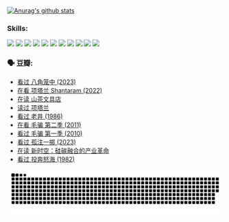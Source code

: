 
[![Anurag's github stats](https://github-readme-stats.vercel.app/api?username=w940853815)](https://github.com/anuraghazra/github-readme-stats)

### Skills:

<code><img height="32" src="https://cdn.jsdelivr.net/npm/simple-icons@v5/icons/python.svg"></code>
<code><img height="32" src="https://cdn.jsdelivr.net/npm/simple-icons@v5/icons/javascript.svg"></code>
<code><img height="32" src="https://cdn.jsdelivr.net/npm/simple-icons@v5/icons/django.svg"></code>
<code><img height="32" src="https://cdn.jsdelivr.net/npm/simple-icons@v5/icons/flask.svg"></code>
<code><img height="32" src="https://cdn.jsdelivr.net/npm/simple-icons@v5/icons/vuetify.svg"></code>
<code><img height="32" src="https://cdn.jsdelivr.net/npm/simple-icons@v5/icons/git.svg"></code>
<code><img height="32" src="https://cdn.jsdelivr.net/npm/simple-icons@v5/icons/docker.svg"></code>
<code><img height="32" src="https://cdn.jsdelivr.net/npm/simple-icons@v5/icons/postgresql.svg"></code>
<code><img height="32" src="https://cdn.jsdelivr.net/npm/simple-icons@v5/icons/elasticsearch.svg"></code>
<code><img height="32" src="https://cdn.jsdelivr.net/npm/simple-icons@v5/icons/macos.svg"></code>
<code><img height="32" src="https://cdn.jsdelivr.net/npm/simple-icons@v5/icons/linux.svg"></code>

### 🗣 豆瓣:

<!-- DOUBAN-ACTIVITIES:START -->
- [看过 八角笼中‎ (2023)](https://www.douban.com/people/136069238/status/4367541707/?_i=94657872)
- [在看 项塔兰 Shantaram‎ (2022)](https://www.douban.com/people/136069238/status/4365497032/?_i=94657872)
- [在读 山茶文具店](https://www.douban.com/people/136069238/status/4364620725/?_i=94657872)
- [读过 项塔兰](https://www.douban.com/people/136069238/status/4364620288/?_i=94657872)
- [看过 老井‎ (1986)](https://www.douban.com/people/136069238/status/4362366672/?_i=94657872)
- [在看 毛骗 第二季‎ (2011)](https://www.douban.com/people/136069238/status/4355752869/?_i=94657872)
- [看过 毛骗 第一季‎ (2010)](https://www.douban.com/people/136069238/status/4355752667/?_i=94657872)
- [看过 孤注一掷‎ (2023)](https://www.douban.com/people/136069238/status/4354774568/?_i=94657872)
- [在读 新时空：硅碳融合的产业革命](https://www.douban.com/people/136069238/status/4348545149/?_i=94657872)
- [看过 投奔怒海‎ (1982)](https://www.douban.com/people/136069238/status/4336696255/?_i=94657872)
<!-- DOUBAN-ACTIVITIES:END -->


![Snake animation](https://raw.githubusercontent.com/w940853815/w940853815/output/github-contribution-grid-snake.svg)

<!--
**w940853815/w940853815** is a ✨ _special_ ✨ repository because its `README.md` (this file) appears on your GitHub profile.

Here are some ideas to get you started:

- 🔭 I’m currently working on ...
- 🌱 I’m currently learning ...
- 👯 I’m looking to collaborate on ...
- 🤔 I’m looking for help with ...
- 💬 Ask me about ...
- 📫 How to reach me: ...
- 😄 Pronouns: ...
- ⚡ Fun fact: ...
-->
